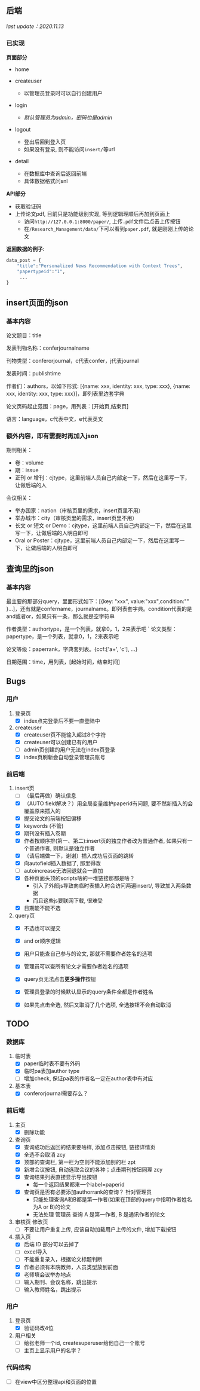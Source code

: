 ## 后端

*last update：2020.11.13*

### 已实现

**页面部分**

- home

- createuser
  - 以管理员登录时可以自行创建用户

- login
  - *默认管理员为admin，密码也是admin*

- logout
  - 登出后回到登入页
  - 如果没有登录, 则不能访问`insert/`等url

- detail
  - 在数据库中查询后返回前端
  - 具体数据格式问snl

**API部分**

- 获取验证码
- 上传论文pdf, 目前只是功能级别实现, 等到逻辑理顺后再加到页面上
  - 访问`http://127.0.0.1:8000/paper/`, 上传`.pdf`文件后点击上传按钮
  - 在`/Research_Management/data/`下可以看到`paper.pdf`, 就是刚刚上传的论文


**返回数据的例子:**
```python
data_post = {
    "title":"Personalized News Recommendation with Context Trees",
    "papertypeid":"1",
     ...
}
```

## insert页面的json

### 基本内容

论文题目：title

发表刊物名称：conferjournalname

刊物类型：conferorjournal，c代表confer，j代表journal

发表时间：publishtime

作者们：authors，以如下形式: [{name: xxx, identity: xxx, type: xxx}, {name: xxx, identity: xxx, type: xxx}]，即列表里边套字典

论文页码起止范围：page，用列表：[开始页,结束页]

语言：language，c代表中文，e代表英文

### 额外内容，即有需要时再加入json

期刊相关：
- 卷：volume
- 期：issue
- 正刊 or 增刊：cjtype，这里前端人员自己内部定一下，然后在这里写一下，让做后端的人

会议相关：
- 举办国家：nation（审核页里的需求，insert页里不用）
- 举办城市：city（审核页里的需求，insert页里不用）
- 长文 or 短文 or Demo：cjtype，这里前端人员自己内部定一下，然后在这里写一下，让做后端的人明白即可
- Oral or Poster：cjtype，这里前端人员自己内部定一下，然后在这里写一下，让做后端的人明白即可


## 查询里的json

### 基本内容

最主要的那部分query，里面形式如下：[{key: "xxx", value:"xxx",condition:"" }...]，还有就是confername，journalname。即列表套字典。condition代表的是and或者or，如果只有一条，那么就是空字符串

作者类型：authortype，是一个列表，就拿0，1，2来表示吧
`
论文类型：papertype，是一个列表，就拿0，1，2来表示吧

论文等级：paperrank，字典套列表。{ccf:['a+', 'c'], ...}

日期范围：time，用列表，[起始时间，结束时间]


## Bugs

### 用户 
1. 登录页
   - [x] index点完登录后不要一直登陆中
2. createuser
   - [x] createuser页不能输入超过8个字符
   - [x] createuser可以创建已有的用户
   - [ ] admin页创建的用户无法在index页登录
   - [x] index页刷新会自动登录管理员账号

### 前后端
1. insert页
   - [ ] （最后再做）确认信息
   - [x] （AUTO field解决？）用全局变量维护paperid有问题, 要不然新插入的会覆盖原来插入的
   - [x] 提交论文的前端按钮偏移
   - [x] keywords (不管)
   - [x] 期刊没有插入卷期
   - [x] 作者按顺序排(第一、第二):insert页的独立作者改为普通作者, 如果只有一个普通作者, 则默认是独立作者
   - [x] （请后端做一下，谢谢）插入成功后页面的跳转
   - [x] 向autofield插入数据了, 那里得改
   - [ ] autoincrease无法回退就会一直加
   - [x] 各种页面头顶的scripts啥的一堆链接那都是啥？
      - 引入了外部js导致向临时表插入时会访问两遍insert/, 导致加入两条数据
      - 而且这些js要联网下载, 很难受
   - [x] 日期能不能不选

2. query页
   - [x] 不选也可以提交
   - [x] and or顺序逻辑
   - [x] 用户只能查自己参与的论文, 那就不需要作者姓名的选项
   - [x] 管理员可以查所有论文才需要作者姓名的选项
   - [x] query页无法点击**更多操作**按钮     
   - [x] 管理员登录的时候默认显示的query条件全都是作者姓名
   - [x] 如果先点击全选, 然后又取消了几个选项, 全选按钮不会自动取消


## TODO
### 数据库
1. 临时表
   - [x] paper临时表不要有外码
   - [x] 临时pa表加author type
   - [ ] 增加check, 保证pa表的作者名一定在author表中有对应

2. 基本表
   - [x] conferorjournal需要存么？

### 前后端
1. 主页
   - [x] 删除功能

2. 查询页
   - [x] 查询成功后返回的结果要啥样, 添加点击按钮, 链接详情页
   - [x] 全选不会取消 zcy
   - [x] 顶部的查询栏, 第一栏为空则不能添加别的栏 zpt
   - [x] 新增会议按钮, 自动选取会议的各种；点击期刊按钮同理 zcy
   - [x] 查询结果列表直接显示导出按钮
      - 每一个返回结果都来一个label=paperid
   - [x] 查询页是否有必要添加authorrank的查询？ 针对管理员
     - 只能处理查询A和B都是第一作者(如果在顶部的query中指明作者姓名为A or B)的论文
     - 无法处理 管理员 查询 A 是第一作者, B 是通讯作者的论文

3. 审核页 修改页
   - [ ] 不要让用户重复上传, 应该自动加载用户上传的文件, 增加下载按钮

4. 插入页 
   - [x] 后端 ID 部分可以去掉了
   - [ ] excel导入
   - [ ] 不能重复录入，根据论文标题判断
   - [x] 作者必须有本院教师，人员类型放到前面
   - [x] 老师填会议举办地点
   - [ ] 输入期刊、会议名称，跳出提示
   - [ ] 输入教师姓名，跳出提示

### 用户
1. 登录页
   - [x] 验证码改4位
2. 用户相关
   - [ ] 给张老师一个id, createsuperuser给他自己一个账号
   - [ ] 主页上显示用户的名字？

### 代码结构
- [ ] 在view中区分整理api和页面的位置
